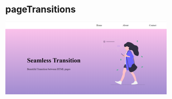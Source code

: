 # pageTransitions

![pageTransitions](https://github.com/dianavile/pageTransitions/blob/master/home.png)
